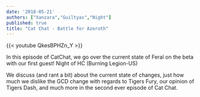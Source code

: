 ```yaml
---
date: '2018-05-21'
authors: ["Xanzara","Guiltyas","Night"]
published: true
title: "Cat Chat - Battle for Azeroth"
---
```



{{< youtube QkesBPHZn_Y >}}

In this episode of CatChat, we go over the current state of Feral on the beta with our first guest! 
Night of HC (Burning Legion-US)

We discuss (and rant a bit) about the current state of changes, 
just how much we dislike the GCD change with regards to Tigers Fury, our opinion of Tigers Dash,
and much more in the second ever episode of Cat Chat.
